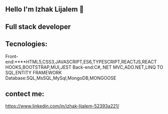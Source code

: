 ## Hello I'm Izhak Lijalem 👋
## Full stack developer
## Tecnologies:
Front-end:****HTML5,CSS3,JAVASCRIPT,ES6,TYPESCRIPT,REACTJS,REACT HOOKS,BOOTSTRAP,MUI,JEST
Back-end:C#,.NET MVC,ADO.NET,LINQ TO SQL,ENTITY FRAMEWORK
Database:SQL,MsSQL,MySql,MongoDB,MONGOOSE
## contect me:
https://www.linkedin.com/in/izhak-lijalem-52393a221/
<!--
**Izhakhtml/izhakhtml** is a ✨ _special_ ✨ repository because its `README.md` (this file) appears on your GitHub profile.
Here are some ideas to get you started:

- 🔭 I’m currently working on ...
- 🌱 I’m currently learning ...
- 👯 I’m looking to collaborate on ...
- 🤔 I’m looking for help with ...
- 💬 Ask me about ...
- 📫 How to reach me: ...
- 😄 Pronouns: ...
- ⚡ Fun fact: ...
-->
